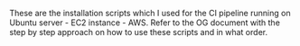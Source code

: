 These are the installation scripts which I used for the CI pipeline running on Ubuntu server - EC2 instance - AWS. Refer to the OG document with the step by step approach on how to use these scripts and in what order. 